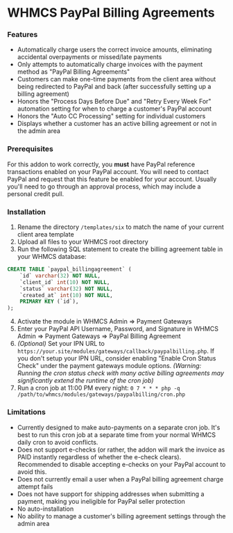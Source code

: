 # WHMCS PayPal Billing Agreements

### Features
- Automatically charge users the correct invoice amounts, eliminating accidental overpayments or missed/late payments
- Only attempts to automatically charge invoices with the payment method as "PayPal Billing Agreements"
- Customers can make one-time payments from the client area without being redirected to PayPal and back (after successfully setting up a billing agreement)
- Honors the "Process Days Before Due" and "Retry Every Week For" automation setting for when to charge a customer's PayPal account
- Honors the "Auto CC Processing" setting for individual customers
- Displays whether a customer has an active billing agreement or not in the admin area

### Prerequisites
For this addon to work correctly, you **must** have PayPal reference transactions enabled on your PayPal account. You will need to contact PayPal and request that this feature be enabled for your account. Usually you'll need to go through an approval process, which may include a personal credit pull.

### Installation
1. Rename the directory `/templates/six` to match the name of your current client area template
2. Upload all files to your WHMCS root directory
3. Run the following SQL statement to create the billing agreement table in your WHMCS database:
```sql
CREATE TABLE `paypal_billingagreement` (
    `id` varchar(32) NOT NULL,
    `client_id` int(10) NOT NULL,
    `status` varchar(32) NOT NULL,
    `created_at` int(10) NOT NULL,
    PRIMARY KEY (`id`),
);
```
4. Activate the module in WHMCS Admin => Payment Gateways
5. Enter your PayPal API Username, Password, and Signature in WHMCS Admin => Payment Gateways => PayPal Billing Agreement
6. *(Optional)* Set your IPN URL to `https://your.site/modules/gateways/callback/paypalbilling.php`. If you don't setup your IPN URL, consider enabling "Enable Cron Status Check" under the payment gateways module options. *(Warning: Running the cron status check with many active billing agreements may significantly extend the runtime of the cron job)*
7. Run a cron job at 11:00 PM every night:
`0 7 * * * php -q /path/to/whmcs/modules/gateways/paypalbilling/cron.php`

### Limitations
- Currently designed to make auto-payments on a separate cron job. It's best to run this cron job at a separate time from your normal WHMCS daily cron to avoid conflicts.
- Does not support e-checks (or rather, the addon will mark the invoice as PAID instantly regardless of whether the e-check clears). Recommended to disable accepting e-checks on your PayPal account to avoid this.
- Does not currently email a user when a PayPal billing agreement charge attempt fails
- Does not have support for shipping addresses when submitting a payment, making you ineligible for PayPal seller protection
- No auto-installation
- No ability to manage a customer's billing agreement settings through the admin area

